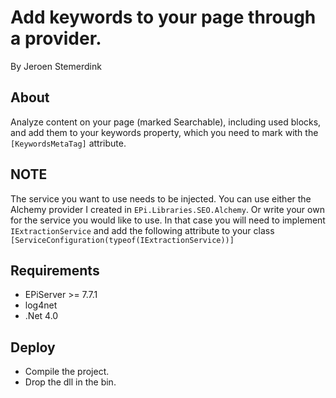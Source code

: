 ﻿# Add keywords to your page through a provider.

By Jeroen Stemerdink

## About

Analyze content on your page (marked Searchable), including used blocks, and add them to your keywords property,
which you need to mark with the ```[KeywordsMetaTag]``` attribute.

## NOTE
The service you want to use needs to be injected.
You can use either the Alchemy provider I created in ```EPi.Libraries.SEO.Alchemy```. 
Or write your own for the service you would like to use. In that case you will need to implement  ```IExtractionService``` and add the following attribute to your class ```[ServiceConfiguration(typeof(IExtractionService))]``` 


## Requirements

* EPiServer >= 7.7.1
* log4net
* .Net 4.0

## Deploy

* Compile the project.
* Drop the dll in the bin.
